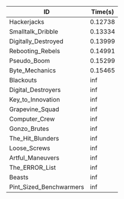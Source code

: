 |ID|Time(s)|
|-|-|
|Hackerjacks|0.12738|
|Smalltalk_Dribble|0.13334|
|Digitally_Destroyed|0.13999|
|Rebooting_Rebels|0.14991|
|Pseudo_Boom|0.15299|
|Byte_Mechanics|0.15465|
|Blackouts|inf|
|Digital_Destroyers|inf|
|Key_to_Innovation|inf|
|Grapevine_Squad|inf|
|Computer_Crew|inf|
|Gonzo_Brutes|inf|
|The_Hit_Blunders|inf|
|Loose_Screws|inf|
|Artful_Maneuvers|inf|
|The_ERROR_List|inf|
|Beasts|inf|
|Pint_Sized_Benchwarmers|inf|
